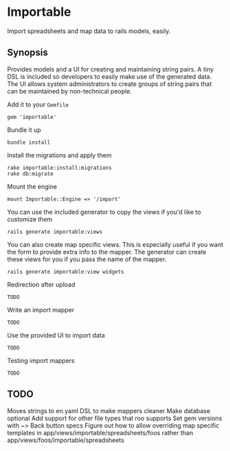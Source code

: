 # Importable #

Import spreadsheets and map data to rails models, easily.

## Synopsis ##

Provides models and a UI for creating and maintaining string pairs. A tiny DSL is included so developers to easily make use of the generated data. The UI allows system administrators to create groups of string pairs that can be maintained by non-technical people.

Add it to your `Gemfile`

    gem 'importable'

Bundle it up

    bundle install

Install the migrations and apply them

    rake importable:install:migrations
    rake db:migrate

Mount the engine

    mount Importable::Engine => '/import'

You can use the included generator to copy the views if you'd like to customize them

    rails generate importable:views

You can also create map specific views. This is especially useful if you want the form to provide extra info to the mapper. The generator can create these views for you if you pass the name of the mapper.

    rails generate importable:view widgets

Redirection after upload

    TODO

Write an import mapper

    TODO

Use the provided UI to import data

    TODO

Testing import mappers

    TODO

## TODO ##

Moves strings to en.yaml
DSL to make mappers cleaner
Make database optional
Add support for other file types that roo supports
Set gem versions with ~>
Back button specs
Figure out how to allow overriding map specific templates in app/views/importable/spreadsheets/foos rather than app/views/foos/importable/spreadsheets
